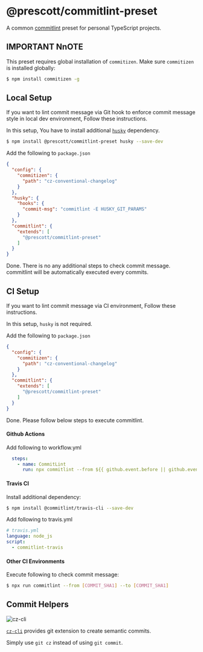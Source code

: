 # @prescott/commitlint-preset

A common [commitlint](https://github.com/conventional-changelog/commitlint) preset for personal TypeScript projects.

## IMPORTANT NnOTE

This preset requires global installation of `commitizen`. Make sure `commitizen` is installed globally: 

```bash
$ npm install commitizen -g
```

## Local Setup

If you want to lint commit message via Git hook to enforce commit message style in local dev environment, 
Follow these instructions.

In this setup, You have to install additional [`husky`](https://github.com/typicode/husky) dependency. 

```bash
$ npm install @prescott/commitlint-preset husky --save-dev
```

Add the following to `package.json`

```json
{
  "config": {
    "commitizen": {
      "path": "cz-conventional-changelog"
    }
  },
  "husky": {
    "hooks": {
      "commit-msg": "commitlint -E HUSKY_GIT_PARAMS"
    }
  },
  "commitlint": {
    "extends": [
      "@prescott/commitlint-preset"
    ]
  }
}
```

Done. There is no any additional steps to check commit message. 
commitlint will be automatically executed every commits.


## CI Setup

If you want to lint commit message via CI environment, Follow these instructions.

In this setup, `husky` is not required.

Add the following to `package.json`

```json
{
  "config": {
    "commitizen": {
      "path": "cz-conventional-changelog"
    }
  },
  "commitlint": {
    "extends": [
      "@prescott/commitlint-preset"
    ]
  }
}
```

Done. 
Please follow below steps to execute commitlint.

#### Github Actions

Add following to workflow.yml

```yaml
  steps:
    - name: CommitLint
      run: npx commitlint --from ${{ github.event.before || github.event.head || 'master' }} --verbose
```

#### Travis CI

Install additional dependency:

```bash
$ npm install @commitlint/travis-cli --save-dev
```

Add following to travis.yml

```yaml
# travis.yml
language: node_js
script:
  - commitlint-travis
```

#### Other CI Environments

Execute following to check commit message:

```bash
$ npx run commitlint --from [COMMIT_SHA1] --to [COMMIT_SHA1]
```


## Commit Helpers

![cz-cli](https://github.com/commitizen/cz-cli/raw/master/meta/screenshots/add-commit.png)

[`cz-cli`](https://github.com/commitizen/cz-cli) provides git extension to create semantic commits.

Simply use `git cz` instead of using `git commit`.  
